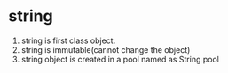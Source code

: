 # string
1. string is first class object.
2. string is immutable(cannot change the object)
3. string object is created in a pool named as String pool